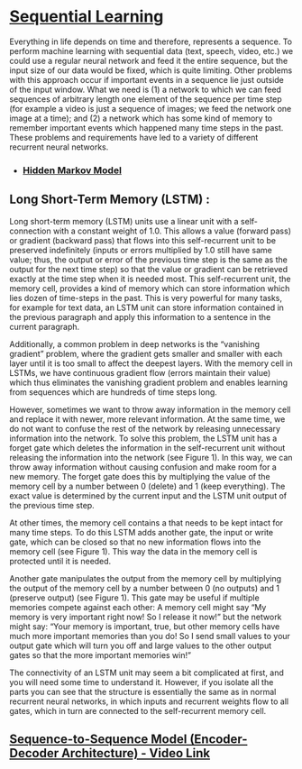 # [Sequential Learning](https://analyticsindiamag.com/a-tutorial-on-sequential-machine-learning/)
Everything in life depends on time and therefore, represents a sequence. To perform machine learning with sequential data (text, speech, video, etc.) we could use a regular neural network and feed it the entire sequence, but the input size of our data would be fixed, which is quite limiting. Other problems with this approach occur if important events in a sequence lie just outside of the input window. What we need is (1) a network to which we can feed sequences of arbitrary length one element of the sequence per time step (for example a video is just a sequence of images; we feed the network one image at a time); and (2) a network which has some kind of memory to remember important events which happened many time steps in the past. These problems and requirements have led to a variety of different recurrent neural networks.

- ### [Hidden Markov Model](https://analyticsindiamag.com/a-guide-to-hidden-markov-model-and-its-applications-in-nlp/)


## **Long Short-Term Memory (LSTM) :**

Long short-term memory (LSTM) units use a linear unit with a self-connection with a constant weight of 1.0. This allows a value (forward pass) or gradient (backward pass) that flows into this self-recurrent unit to be preserved indefinitely (inputs or errors multiplied by 1.0 still have same value; thus, the output or error of the previous time step is the same as the output for the next time step) so that the value or gradient can be retrieved exactly at the time step when it is needed most. This self-recurrent unit, the memory cell, provides a kind of memory which can store information which lies dozen of time-steps in the past. This is very powerful for many tasks, for example for text data, an LSTM unit can store information contained in the previous paragraph and apply this information to a sentence in the current paragraph.

Additionally, a common problem in deep networks is the “vanishing gradient” problem, where the gradient gets smaller and smaller with each layer until it is too small to affect the deepest layers. With the memory cell in LSTMs, we have continuous gradient flow (errors maintain their value) which thus eliminates the vanishing gradient problem and enables learning from sequences which are hundreds of time steps long.

However, sometimes we want to throw away information in the memory cell and replace it with newer, more relevant information. At the same time, we do not want to confuse the rest of the network by releasing unnecessary information into the network. To solve this problem, the LSTM unit has a forget gate which deletes the information in the self-recurrent unit without releasing the information into the network (see Figure 1). In this way, we can throw away information without causing confusion and make room for a new memory. The forget gate does this by multiplying the value of the memory cell by a number between 0 (delete) and 1 (keep everything). The exact value is determined by the current input and the LSTM unit output of the previous time step.

At other times, the memory cell contains a   that needs to be kept intact for many time steps. To do this LSTM adds another gate, the input or write gate, which can be closed so that no new information flows into the memory cell (see Figure 1). This way the data in the memory cell is protected until it is needed.

Another gate manipulates the output from the memory cell by multiplying the output of the memory cell by a number between 0 (no outputs) and 1 (preserve output) (see Figure 1). This gate may be useful if multiple memories compete against each other: A memory cell might say “My memory is very important right now! So I release it now!” but the network might say: “Your memory is important, true, but other memory cells have much more important memories than you do! So I send small values to your output gate which will turn you off and large values to the other output gates so that the more important memories win!”

The connectivity of an LSTM unit may seem a bit complicated at first, and you will need some time to understand it. However, if you isolate all the parts you can see that the structure is essentially the same as in normal recurrent neural networks, in which inputs and recurrent weights flow to all gates, which in turn are connected to the self-recurrent memory cell.

## [Sequence-to-Sequence Model (Encoder-Decoder Architecture) - Video Link](https://www.youtube.com/watch?v=jCrgzJlxTKg)
